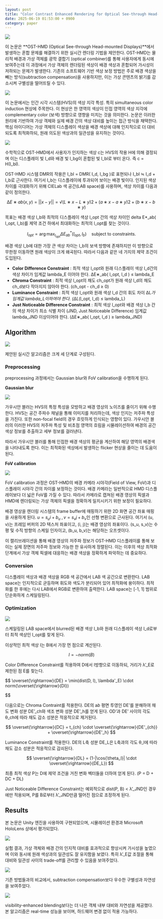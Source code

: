 ```yaml
---
layout: post
title: "Color Contrast Enhanced Rendering for Optical See-through Head-mounted Displays (IEEE Transactions 2021)"
date: 2025-06-19 01:53:00 + 0900
category: paper
---
```

![](/img/Color_Contrast_Enhanced/image.png)

이 논문은 **OST-HMD (Optical See-through Head-mounted Displays)**에서 발생하는 혼합 문제를 해결하기 위한 실시간 렌더링 기법을 제안한다. OST-HMD는 물리적 배경과 가상 객체를 광학 결합기 (optical combiner)를 통해 사용자에게 동시에 보여주는데 이 과정에서 가상 객체의 렌더링된 색상이 배경 색상과 혼합되어 가시성이 저하되는 문제가 발생한다. 기존의 소프트웨어 기반 색상 보정 방법은 주로 배경 색상을 빼는 방식(subtraction compensation)을 사용하지만, 이는 가상 콘텐츠의 밝기를 감소시켜 구별성을 떨어뜨릴 수 있다.

![](/img/Color_Contrast_Enhanced/image%201.png)

이 논문에서는 인간 시각 시스템(HVS)의 색상 지각 특성. 특히 simultaneous color induction 현상에 주목한다. 이 현상은 한 영역의 색상이 인접 영역의 색상 지각에 complementary color (보색) 방향으로 영향을 미치는 것을 의미한다. 논문은 이러한 원리에 기반하여 가상 객체와 실제 배경 간의 색상 대비를 높이는 접근 방식을 채택한다. 핵심 아이디어는 가상 객체의 디스플레이 색상을 배경 색상에 대해 인지적으로 더 대비되도록 최적화하되, 원래 의도된 색상과의 일관성을 유지하는 것이다.

![](/img/Color_Contrast_Enhanced/image%202.png)

수학적으로 OST-HMD에서 사용자가 인지하는 색상 c는 HVS의 작용 H에 의해 결정되며 이는 디스플레이 빛 l_d와 배경 빛 l_bg이 혼합된 빛 l_bl로 부터 온다. 즉 c = H(I_bl). 

OST-HMD 시스템 DMR의 작용은 I_bl = DMR( I_d, I_bg )로 표현되나 I_bl ≒ I_d + I_b로 근사한다. 여기서 I_b는 디스플레이에 투과되어 보이는 배경 빛이다. 인지된 색상 차이를 극대화하기 위해 CIELab 색 공간(LAB space)를 사용하며, 색상 차이를 다음과 같이 정의한다.

$$
∆E∗ab(x, y) = ||x − y||=
√
(L∗
x − L∗
y )2 + (a∗x − a∗
y )2 + (b∗
x − b∗
y )
$$

목표는 배경 색상 l_b와 최적의 디스플레이 색상 l_opt 간의 색상 차이인 delta E*_ab( l_opt, l_b)를 제약 조건 하에서 최대화하는 최적의 l_opt를 찾는 것이다.

$$
l_{opt} = \arg \max_{l_{opt}} \Delta E^*_{ab}(l_{opt}, l_b) \quad \text{subject to constraints}.
$$

배경 색상 l_b에 대한 가장 큰 색상 차이는 l_b의 보색 방향에 존재하지만 이 방향으로 무한정 이동하면 원래 색상이 크게 왜곡된다. 따라서 다음과 같은 네 가지의 제약 조건이 도입된다.

- **Color Difference Constraint** : 최적 색상 l_opt와 원래 디스플레이 색상 l_d간의 색상 차이가 임계값 lambda_E 이어야 한다. ∆E∗_ab( l_opt, l_d ) ≤ lambda_E
- **Chroma Constraint** : 최적 색상 l_opt의 채도 ch_opt가 원래 색상 l_d의 채도 ch_d보다 작아지지 않아야 한다. (ch_opt - ch_d ≥ 0)
- **Luminance Constraint** : 최적 색상 l_opt와 원래 색상 l_d 간의 휘도 차이  ∆L*가 임계값 lambda_L이하여야 한다. (∆L*(l_opt, l_d) ≤ lambda_L)
- **Just Noticeable Difference Constraint** : 최적 색상 l_opt와 배경 색상 l_b 간의 색상 차이가 최소 식별 차이 (JND, Just Noticeable Difference) 임계값 lambda_JND 이상이어야 한다. (∆E∗_ab( l_opt, l_d ) ≥ lambda_JND)

## Algorithm

![](/img/Color_Contrast_Enhanced/image%203.png)

제안된 실시간 알고리즘은 크게 세 단계로 구성된다.

### Preprocessing

preprocessing 과정에서는 Gaussian blur와 FoV calibration을 수행하게 된다.

**Gaussian blur**

![](/img/Color_Contrast_Enhanced/image%204.png)

가우시안 블러는 HVS의 특정 특성을 모방하고 배경 영상의 노이즈를 줄이기 위해 수행한다. HVS는 공간 주파수 채널을 통해 이미지를 처리하는데, 색상 인지는 저주파 특성을 가진다. 또한 non-focal field의 경우 흐릿하게 인식되는 영향이 있다. 가우시안 블러의 이러한 HVS의 저주파 특성 및 비초점 영역의 흐림을 시뮬레이션하여 배경의 공간 색상 정보를 추출하고 세부 정보를 걸러낸다.

따라서 가우시안 블러를 통해 인접한 배경 색상의 평균을 계산하여 해당 영역의 배경색을 나타내도록 한다. 이는 최적화된 색상에서 발생하는 flicker 현상을 줄이는 데 도움이 된다.

**FoV calibration**

![](/img/Color_Contrast_Enhanced/image%205.png)

FoV calibration 과정은 OST-HMD의 배경 카메라 시야각(Field of View, FoV)과 디스플레이 시야각 간의 차이를 보정하는 것이다. 배경 카메라는 일반적으로 HMD 디스플레이보다 더 넓은 FoV를 가질 수 있다. 따라서 카메라로 캡쳐된 배경 영상의 픽셀과 HMD에 렌더링되는 가상 객체의 픽셀을 정확하게 일치시키기 위한 보정이 필요하다. 

배경 영상을 렌더링 시스템의 frame buffer에 매핑하기 위한 2D 화면 공간 좌표 매핑을 사용하게 된다. $u = s_ui + b_u \ ,  v = s_vj + b_v$인 선형 변환으로 근사된다. 여기서  (u, v)는 프레임 버퍼의 2D 텍스처 좌표이고, (i, j)는 배경 영상의 좌표이다. (s_u, s_v)는 수평 및 수직 방향의 스케일 인자이고, (b_u, b_v)는 해당하는 오프셋이다.

이 캘리브레이션을 통해 배경 영상의 저주파 정보가 OST-HMD 디스플레이를 통해 보이는 실제 장면의 저주파 정보와 가능한 한 유사하게 정렬된다. 이는 이후의 색상 최적화 단계에서 가상 객체 픽셀에 대응하는 배경 색상을 정확하게 파악하는 데 중요하다.

### Conversion

디스플레이 색상과 배경 색상을 RGB 색 공간에서 LAB 색 공간으로 변환한다. LAB space는 인지적으로 균등하며 휘도와 색도가 분리되어 있어 최적화에 용이하다. 최적화를 한 후에는 다시 LAB에서 RGB로 변환하여 출력한다. LAB space는 [-1, 1] 범위로 단순화하게 스케일링된다.

### Optimization

![](/img/Color_Contrast_Enhanced/image%206.png)

스케일링된 LAB space에서 blurred된 배경 색상 I_b와 원래 디스플레이 색상 I_d로부터 최적 색상인 I_opt를 찾게 된다.

이상적인 최적 색상 I는 B에서 가장 먼 점으로 계산된다.

$$
I = -norm(B)
$$

Color Difference Constraint를 적용하여 D에서 I방향으로 이동하되, 거리가 λ’_E로 제한된 점 E를 찾는다.

$$
\overset{\rightarrow}{DE} = \min(dist(D, I), \lambda'_E) \cdot norm(\overset{\rightarrow}{DI})

$$

다음으로는 Chroma Contraint를 적용한다. DE의 a*b* 평면 투영인 DE’를 분해하여 채도 변화 성분 DE’_ch와 색조 변화 성분 DE’_h를 얻게 된다. OD’과 DE’ 사이의 각도 θ_ch에 따라 채도 감소 성분은 적응적으로 제거된다.

$$
\overset{\rightarrow}{DC} = t_{ch} \cdot \overset{\rightarrow}{DE'_{ch}} + \overset{\rightarrow}{DE'_h}
$$

Luminance Constraint를 적용한다. DE의 L축 성분 DE_L은 L축과의 각도 θ_l에 따라 채도 감소 성분은 적응적으로 감쇠된다.

$$
\overset{\rightarrow}{DL} = (1-|\cos{\theta_l}| \cdot \overset{\rightarrow}{DE_L})
$$

최종 최적 색상 P는 D에 제약 조건을 거친 변화 벡터들을 더하여 얻게 된다. (P = D + DC + DL)

Just Noticeable Difference Constraint는 예외적으로 dist(P, B) <  λ’_JND인 경우에만 적용되며, P를 B로부터  λ’_JND만큼 떨어진 점으로 조정하게 된다.

## Results

본 논문은 Unity 엔진을 사용하여 구현되었으며, 시뮬레이션 환경과 Microsoft HoloLens 상에서 평가되었다.

![](/img/Color_Contrast_Enhanced/image%207.png)

실험 결과, 가상 객체와 배경 간의 인지적 대비를 효과적으로 향상시켜 가시성을 높였으며 이와 동시에 원래 색상과의 일관성도 잘 유지함을 보였다. 특히 λ’_E값 조절을 통해 대비와 일관성 사이의 trade-off를 관리할 수 있음을 보여주었다. 

![](/img/Color_Contrast_Enhanced/image%208.png)

기존 방법들과의 비교에서, subtraction compensation보다 우수한 구별성과 자연성을 보여주었다. 

![](/img/Color_Contrast_Enhanced/image%209.png)

visibility-enhanced blending보다는 더 나은 객체 내부 대비와 자연성을 제공했다. 본 알고리즘은 real-time 성능을 보이며, 하드웨어 변경 없이 적용 가능하다.

<script type="text/javascript" async
  src="https://polyfill.io/v3/polyfill.min.js?features=es6"></script>
<script type="text/javascript" async
  src="https://cdnjs.cloudflare.com/ajax/libs/mathjax/2.7.7/MathJax.js?config=TeX-MML-AM_CHTML"></script>